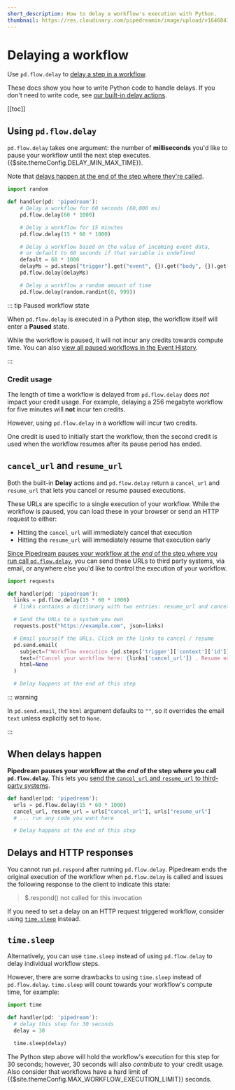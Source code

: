 ```yaml
---
short_description: How to delay a workflow's execution with Python.
thumbnail: https://res.cloudinary.com/pipedreamin/image/upload/v1646841376/docs/icons/icons8-time-96_kupxpi.png
---
```


# Delaying a workflow

Use `pd.flow.delay` to [delay a step in a workflow](/workflows/flow-control/#delay).

These docs show you how to write Python code to handle delays. If you don't need to write code, see [our built-in delay actions](/workflows/flow-control/#delay-actions).

[[toc]]

## Using `pd.flow.delay`

`pd.flow.delay` takes one argument: the number of **milliseconds** you'd like to pause your workflow until the next step executes. {{$site.themeConfig.DELAY_MIN_MAX_TIME}}.

Note that [delays happen at the end of the step where they're called](#when-delays-happen).

```python
import random

def handler(pd: 'pipedream'):
    # Delay a workflow for 60 seconds (60,000 ms)
    pd.flow.delay(60 * 1000)

    # Delay a workflow for 15 minutes
    pd.flow.delay(15 * 60 * 1000)

    # Delay a workflow based on the value of incoming event data,
    # or default to 60 seconds if that variable is undefined
    default = 60 * 1000
    delayMs = pd.steps["trigger"].get("event", {}).get("body", {}).get("delayMs", default)
    pd.flow.delay(delayMs)

    # Delay a workflow a random amount of time
    pd.flow.delay(random.randint(0, 999))
```

::: tip Paused workflow state

When `pd.flow.delay` is executed in a Python step, the workflow itself will enter a **Paused** state.

While the workflow is paused, it will not incur any credits towards compute time. You can also [view all paused workflows in the Event History](/event-history/#filtering-by-status).

:::

### Credit usage

The length of time a workflow is delayed from `pd.flow.delay` does _not_ impact your credit usage. For example, delaying a 256 megabyte workflow for five minutes will **not** incur ten credits.

However, using `pd.flow.delay` in a workflow will incur two credits.

One credit is used to initially start the workflow, then the second credit is used when the workflow resumes after its pause period has ended.

## `cancel_url` and `resume_url`

Both the built-in **Delay** actions and `pd.flow.delay` return a `cancel_url` and `resume_url` that lets you cancel or resume paused executions.

These URLs are specific to a single execution of your workflow. While the workflow is paused, you can load these in your browser or send an HTTP request to either:

- Hitting the `cancel_url` will immediately cancel that execution
- Hitting the `resume_url` will immediately resume that execution early

[Since Pipedream pauses your workflow at the _end_ of the step where you run call `pd.flow.delay`](#when-delays-happen), you can send these URLs to third party systems, via email, or anywhere else you'd like to control the execution of your workflow.

```python
import requests

def handler(pd: 'pipedream'):
  links = pd.flow.delay(15 * 60 * 1000)
  # links contains a dictionary with two entries: resume_url and cancel_url

  # Send the URLs to a system you own
  requests.post("https://example.com", json=links)

  # Email yourself the URLs. Click on the links to cancel / resume
  pd.send.email(
    subject=f"Workflow execution {pd.steps['trigger']['context']['id']}",
    text=f"Cancel your workflow here: {links['cancel_url']} . Resume early here: {links['resume_url']}",
    html=None
  )

  # Delay happens at the end of this step
```

::: warning

In `pd.send.email`, the `html` argument defaults to `""`, so it overrides the email `text` unless explicitly set to `None`.

:::

## When delays happen

**Pipedream pauses your workflow at the _end_ of the step where you call `pd.flow.delay`**. This lets you [send the `cancel_url` and `resume_url` to third-party systems](#cancel-url-and-resume-url).

```python
def handler(pd: 'pipedream'):
  urls = pd.flow.delay(15 * 60 * 1000)
  cancel_url, resume_url = urls["cancel_url"], urls["resume_url"]
  # ... run any code you want here

  # Delay happens at the end of this step
```

## Delays and HTTP responses

You cannot run `pd.respond` after running `pd.flow.delay`. Pipedream ends the original execution of the workflow when `pd.flow.delay` is called and issues the following response to the client to indicate this state:

> $.respond() not called for this invocation

If you need to set a delay on an HTTP request triggered workflow, consider using [`time.sleep`](#time-sleep) instead.

## `time.sleep`

Alternatively, you can use `time.sleep` instead of using `pd.flow.delay` to delay individual workflow steps.

However, there are some drawbacks to using `time.sleep` instead of `pd.flow.delay`. `time.sleep` will count towards your workflow's compute time, for example:

```python
import time

def handler(pd: 'pipedream'):
  # delay this step for 30 seconds
  delay = 30
  
  time.sleep(delay)
```

The Python step above will hold the workflow's execution for this step for 30 seconds; however, 30 seconds will also _contribute_ to your credit usage. Also consider that workflows have a hard limit of {{$site.themeConfig.MAX_WORKFLOW_EXECUTION_LIMIT}} seconds.
